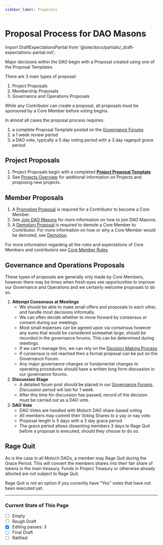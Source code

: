 ```yaml
---
sidebar_label: Proposals
---
```


# Proposal Process for DAO Masons

import DraftExpectationsPartial from '@site/docs/partials/\_draft-expectations-partial.md';

<DraftExpectationsPartial />
Major decisions within the DAO begin with a Proposal created using one of the Proposal Templates.

There are 3 main types of proposal:

1. Project Proposals
1. Membership Proposals
1. Governance and Operations Proposals

While any Contributor can create a proposal, all proposals must be sponsored by a Core Member before voting begins.

In almost all cases the proposal process requires:

1. a complete Proposal Template posted on the [Governance Forums](https://commonwealth.im/dao-masons/discussions)
1. a 1 week review period
1. a DAO vote, typically a 5 day voting period with a 3 day ragequit grace period

## Project Proposals

1. Project Proposals begin with a completed **[Project Proposal Template](../Templates/project-proposal)**
1. See [Projects Overview](/Rules/projects) for additional information on Projects and proposing new projects.

## Member Proposals

1. A [Promotion Proposal](/Templates/PromotionTemplate) is required for a Contributor to become a Core Member.
1. See [Join DAO Masons](/Intro/join) for more information on how to join DAO Masons.
1. A [Demotion Proposal](/Templates/DemotionTemplate) is required to demote a Core Member to Contributor. For more information on how or why a Core Member would be demoted, see [Demotion](/Rules/membership-rules#demotion).

For more information regarding all the rules and expectations of Core Members and contributors see [Core Member Rules](/Rules/membership-rules).

## Governance and Operations Proposals

These types of proposals are generally only made by Core Members, however there may be times when fresh eyes see opportunities to improve our Governance and Operations and we certainly welcome proposals to do so.

1. **Attempt Consensus at Meetings**
   - We should be able to make small offers and proposals to each other, and handle most decisions informally.
   - We can often decide whether to move forward by consensus or consent during our meetings.
   - Most small expenses can be agreed upon via consensus however any sums that would be considered somewhat large, should be recorded in the governance forums. This can be determined during meetings.
   - If we can't manage this, we can rely on the [Decision Making Process](/Rules/decision-making)
   - If consensus is not reached then a formal proposal can be put on the Governance Forum.
   - Any major governance changes or fundamental changes to operating procedures should have a written long form discussion in our governance forums.
2. **Discussion Stage**
   - A detailed forum post should be placed in our [Governance Forums](https://commonwealth.im/dao-masons/discussions). Discussion period will last for 1 week.
   - After this time for discussion has passed, record of the decision must be carried out as a DAO vote.
3. **DAO Vote**
   - DAO Votes are handled with Moloch DAO share-based voting
   - All members may commit their Voting Shares to a yay or nay vote.
   - Proposal length is 5 days with a 3 day grace period
   - The grace period allows dissenting members 3 days to Rage Quit before a proposal is executed, should they choose to do so.

## Rage Quit

As is the case in all Moloch DAOs, a member may Rage Quit during the Grace Period. This will convert the members shares into their fair share of tokens in the main treasury. Funds in Project Treasury or otherwise already allocted are not subject to Rage Quit.

Rage Quit is not an option if you currently have "Yes" votes that have not been executed yet.

---

### Current State of This Page

- [ ] Empty
- [ ] Rough Draft
- [x] Editing passes: 3
- [ ] Final Draft
- [ ] Ratified

